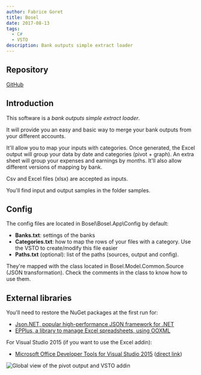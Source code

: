 ```yaml
---
author: Fabrice Goret
title: Bosel
date: 2017-08-13
tags:
  - C#
  - VSTO
description: Bank outputs simple extract loader
---
```

## Repository
[GitHub](https://github.com/fgo-repo/bosel)

## Introduction
This software is a *bank outputs simple extract loader*.

It will provide you an easy and basic way to merge your bank outputs from your different accounts.

It'll allow you to map your inputs with categories.
Once generated, the Excel output will group your data by date and categories (pivot + graph).
An extra sheet will group your expenses and earnings by months.
It'll also allow different versions of mapping by bank.

Csv and Excel files (xlsx) are accepted as inputs.

You'll find input and output samples in the folder samples.

## Config
The config files are located in Bosel\Bosel.App\Config by default:
* **Banks.txt**: settings of the banks
* **Categories.txt**: how to map the rows of your files with a category. Use the VSTO to create/modify this file easier
* **Paths.txt** (optional): list of the paths (sources, output and config).

They're mapped with the class located in Bosel.Model.Common.Source (JSON transformation).
Check the comments in the class to know how to use them.

## External libraries
You'll need to restore the NuGet packages at the first run for:
* [Json.NET, popular high-performance JSON framework for .NET](http://www.newtonsoft.com/json)
* [EPPlus, a library to manage Excel spreadsheets, using OOXML](http://epplus.codeplex.com/)

For Visual Studio 2015 (if you want to use the Excel addin):
* [Microsoft Office Developer Tools for Visual Studio 2015](https://blogs.msdn.microsoft.com/visualstudio/2015/11/23/latest-microsoft-office-developer-tools-for-visual-studio-2015/) ([direct link](https://aka.ms/GetLatestOfficeDevTools))

<img data-src="./../images/bosel.jpg" class="lazyload" alt="Global view of the pivot output and VSTO addin">